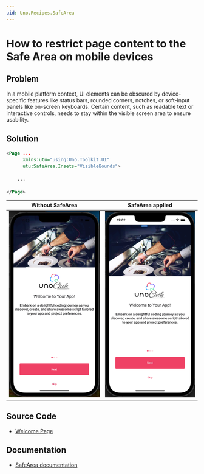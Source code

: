 ```yaml
---
uid: Uno.Recipes.SafeArea
---
```


# How to restrict page content to the Safe Area on mobile devices

## Problem

In a mobile platform context, UI elements can be obscured by device-specific features like status bars, rounded corners, notches, or soft-input panels like on-screen keyboards. Certain content, such as readable text or interactive controls, needs to stay within the visible screen area to ensure usability.

## Solution

```xml
<Page ...
      xmlns:utu="using:Uno.Toolkit.UI"
      utu:SafeArea.Insets="VisibleBounds">

    ...

</Page>
```

Without SafeArea|SafeArea applied
-|-
![SafeArea not implemented](../assets/without-safearea.png)|![SafeArea implemented](../assets/with-safearea.png)

## Source Code

- [Welcome Page](https://github.com/unoplatform/uno.chefs/blob/c39edbc737dfd899b31cb3ba24d017c9e8351861/src/Chefs/Views/WelcomePage.xaml#L17)

## Documentation

- [SafeArea documentation](xref:Toolkit.Controls.SafeArea)
